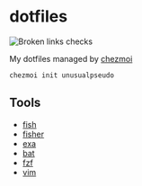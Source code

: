 # dotfiles

![Broken links checks](https://github.com/unusualpseudo/dotfiles/actions/workflows/broken-links-check.yaml/badge.svg)

My dotfiles managed by [chezmoi](https://github.com/twpayne/chezmoi)

```shell
chezmoi init unusualpseudo
```

## Tools

- [fish](https://github.com/fish-shell/fish-shell)
- [fisher](https://github.com/jorgebucaran/fisher)
- [exa](https://github.com/ogham/exa)
- [bat](https://github.com/sharkdp/bat)
- [fzf](https://github.com/junegunn/fzf)
- [vim](https://www.lazyvim.org/)

